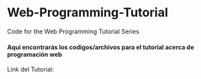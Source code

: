 # Web-Programming-Tutorial
Code for the Web Programming Tutorial Series

#### Aqui encontrarás los codigos/archivos para el tutorial acerca de programación web
Link del Tutorial: 
